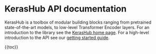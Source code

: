 # KerasHub API documentation

KerasHub is a toolbox of modular building blocks ranging from pretrained
state-of-the-art models, to low-level Transformer Encoder layers. For an
introduction to the library see the  [KerasHub home page](/keras_hub/). For a
high-level introduction to the API see our
[getting started guide](/keras_hub/getting_started/).

{{toc}}
